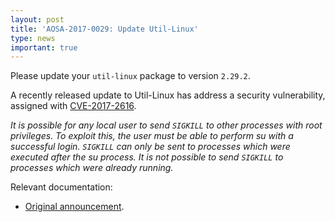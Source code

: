 ```yaml
---
layout: post
title: 'AOSA-2017-0029: Update Util-Linux'
type: news
important: true
---
```


Please update your `util-linux` package to version `2.29.2`.

A recently released update to Util-Linux has address a security vulnerability, assigned with [CVE-2017-2616](https://cve.mitre.org/cgi-bin/cvename.cgi?name=CVE-2017-2616).

*It is possible for any local user to send `SIGKILL` to other processes with root privileges. To exploit this, the user must be able to perform su with a successful login. `SIGKILL` can only be sent to processes which were executed after the su process. It is not possible to send `SIGKILL` to processes which were already running.*

Relevant documentation:

- [Original announcement](http://seclists.org/oss-sec/2017/q1/474).